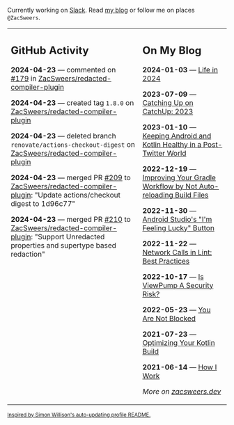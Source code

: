 Currently working on [Slack](https://slack.com/). Read [my blog](https://zacsweers.dev/) or follow me on places `@ZacSweers`.

<table><tr><td valign="top" width="60%">

## GitHub Activity
<!-- githubActivity starts -->
**2024-04-23** — commented on [#179](https://github.com/ZacSweers/redacted-compiler-plugin/pull/179#issuecomment-2073232789) in [ZacSweers/redacted-compiler-plugin](https://github.com/ZacSweers/redacted-compiler-plugin)

**2024-04-23** — created tag `1.8.0` on [ZacSweers/redacted-compiler-plugin](https://github.com/ZacSweers/redacted-compiler-plugin)

**2024-04-23** — deleted branch `renovate/actions-checkout-digest` on [ZacSweers/redacted-compiler-plugin](https://github.com/ZacSweers/redacted-compiler-plugin)

**2024-04-23** — merged PR [#209](https://github.com/ZacSweers/redacted-compiler-plugin/pull/209) to [ZacSweers/redacted-compiler-plugin](https://github.com/ZacSweers/redacted-compiler-plugin): "Update actions/checkout digest to 1d96c77"

**2024-04-23** — merged PR [#210](https://github.com/ZacSweers/redacted-compiler-plugin/pull/210) to [ZacSweers/redacted-compiler-plugin](https://github.com/ZacSweers/redacted-compiler-plugin): "Support Unredacted properties and supertype based redaction"
<!-- githubActivity ends -->
</td><td valign="top" width="40%">

## On My Blog
<!-- blog starts -->
**2024-01-03** — [Life in 2024](https://www.zacsweers.dev/life-in-2024/)

**2023-07-09** — [Catching Up on CatchUp: 2023](https://www.zacsweers.dev/catching-up-on-catchup-2023/)

**2023-01-10** — [Keeping Android and Kotlin Healthy in a Post-Twitter World](https://www.zacsweers.dev/keeping-android-healthy/)

**2022-12-19** — [Improving Your Gradle Workflow by Not Auto-reloading Build Files](https://www.zacsweers.dev/improving-your-workflow-by-not-auto-reloading-build-files/)

**2022-11-30** — [Android Studio's "I'm Feeling Lucky" Button](https://www.zacsweers.dev/android-studios-im-feeling-lucky-button/)

**2022-11-22** — [Network Calls in Lint: Best Practices](https://www.zacsweers.dev/network-calls-in-lint-best-practices/)

**2022-10-17** — [Is ViewPump A Security Risk?](https://www.zacsweers.dev/is-viewpump-a-security-risk/)

**2022-05-23** — [You Are Not Blocked](https://www.zacsweers.dev/you-are-not-blocked/)

**2021-07-23** — [Optimizing Your Kotlin Build](https://www.zacsweers.dev/optimizing-your-kotlin-build/)

**2021-06-14** — [How I Work](https://www.zacsweers.dev/how-i-work/)
<!-- blog ends -->
_More on [zacsweers.dev](https://zacsweers.dev/)_
</td></tr></table>

<sub><a href="https://simonwillison.net/2020/Jul/10/self-updating-profile-readme/">Inspired by Simon Willison's auto-updating profile README.</a></sub>